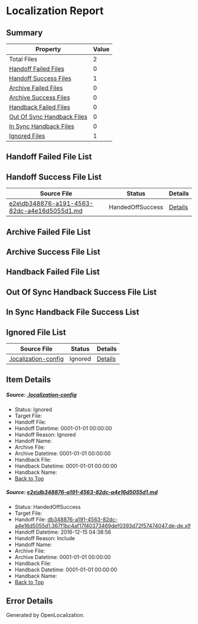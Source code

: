 # <a name='report-top'></a> Localization Report

## Summary
 Property | Value 
 -------- | ----- 
 Total Files | 2
[ Handoff Failed Files ](#handoff-failed-list)| 0
[ Handoff Success Files ](#handoff-success-list)| 1
[ Archive Failed Files ](#archive-failed-list)| 0
[ Archive Success Files ](#archive-success-list)| 0
[ Handback Failed Files ](#handback-failed-list)| 0
[ Out Of Sync Handback Files ](#outofsync-handback-success-list)| 0
[ In Sync Handback Files ](#insync-handback-success-list)| 0
[ Ignored Files ](#ignored-list)| 1

## <a name='handoff-failed-list'></a> Handoff Failed File List

## <a name='handoff-success-list'></a> Handoff Success File List
 Source File | Status | Details 
 ----------- | ------ | ------- 
 [e2e\db348876-a191-4563-82dc-a4e16d5055d1.md](https://github.com/OpenLocalizationTestOrg/ol-test0/blob/179f6e4994fef70d3c42c9815cd10a962b4e93ed/e2e/db348876-a191-4563-82dc-a4e16d5055d1.md) | HandedOffSuccess | [Details](#f740fb93ca575afe7962b719c6c93008892b4cda1)

## <a name='archive-failed-list'></a> Archive Failed File List

## <a name='archive-success-list'></a> Archive Success File List

## <a name='handback-failed-list'></a> Handback Failed File List

## <a name='outofsync-handback-success-list'></a> Out Of Sync Handback Success File List

## <a name='insync-handback-success-list'></a> In Sync Handback File Success List

## <a name='ignored-list'></a> Ignored File List
 Source File | Status | Details 
 ----------- | ------ | ------- 
 [.localization-config](https://github.com/OpenLocalizationTestOrg/ol-test0/blob/179f6e4994fef70d3c42c9815cd10a962b4e93ed/.localization-config) | Ignored | [Details](#cb0632cf59c1387fc1742bfb9fa3c47f87e2e5c90)

## Item Details
##### <a name='cb0632cf59c1387fc1742bfb9fa3c47f87e2e5c90'></a> Source: [.localization-config](https://github.com/OpenLocalizationTestOrg/ol-test0/blob/179f6e4994fef70d3c42c9815cd10a962b4e93ed/.localization-config)
* Status: Ignored
* Target File: 
* Handoff File: 
* Handoff Datetime: 0001-01-01 00:00:00
* Handoff Reason: Ignored
* Handoff Name: 
* Archive File: 
* Archive Datetime: 0001-01-01 00:00:00
* Handback File: 
* Handback Datetime: 0001-01-01 00:00:00
* Handback Name: 
* [Back to Top](#report-top)

##### <a name='f740fb93ca575afe7962b719c6c93008892b4cda1'></a> Source: [e2e\db348876-a191-4563-82dc-a4e16d5055d1.md](https://github.com/OpenLocalizationTestOrg/ol-test0/blob/179f6e4994fef70d3c42c9815cd10a962b4e93ed/e2e/db348876-a191-4563-82dc-a4e16d5055d1.md)
* Status: HandedOffSuccess
* Target File: 
* Handoff File: [db348876-a191-4563-82dc-a4e16d5055d1.367f1bc4af17f40373469def0393d72f57474047.de-de.xlf](https://github.com/OpenLocalizationTestOrg/ol-test0-handoff/blob/a9487d0f714048b4975e777aac2f6067ebb120ed/ol-handoff/OpenLocalizationTestOrg/ol-test0-dede/xinjiang/ht/db348876-a191-4563-82dc-a4e16d5055d1.367f1bc4af17f40373469def0393d72f57474047.de-de.xlf)
* Handoff Datetime: 2016-12-15 04:38:56
* Handoff Reason: Include
* Handoff Name: 
* Archive File: 
* Archive Datetime: 0001-01-01 00:00:00
* Handback File: 
* Handback Datetime: 0001-01-01 00:00:00
* Handback Name: 
* [Back to Top](#report-top)


## Error Details

Generated by OpenLocalization.
